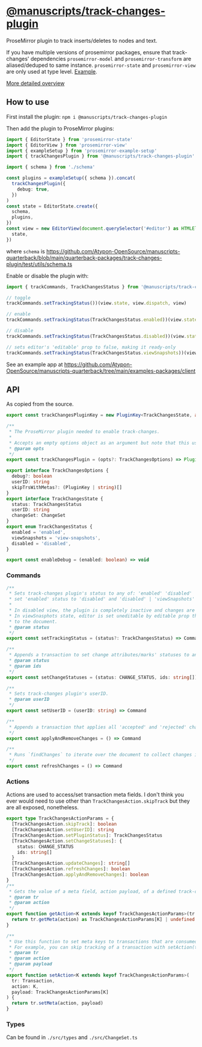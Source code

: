 # [@manuscripts/track-changes-plugin](https://github.com/Atypon-OpenSource/manuscripts-quarterback/tree/main/quarterback-packages/track-changes-plugin)

ProseMirror plugin to track inserts/deletes to nodes and text.

If you have multiple versions of prosemirror packages, ensure that track-changes' dependencies `prosemirror-model` and `prosemirror-transform` are aliased/deduped to same instance. `prosemirror-state` and `prosemirror-view` are only used at type level. [Example](https://github.com/Atypon-OpenSource/manuscripts-quarterback/blob/main/examples-packages/client/vite.config.js).

[More detailed overview](https://github.com/Atypon-OpenSource/manuscripts-quarterback/blob/main/quarterback-packages/track-changes-plugin/OVERVIEW.md)

## How to use

First install the plugin: `npm i @manuscripts/track-changes-plugin`

Then add the plugin to ProseMirror plugins:

```ts
import { EditorState } from 'prosemirror-state'
import { EditorView } from 'prosemirror-view'
import { exampleSetup } from 'prosemirror-example-setup'
import { trackChangesPlugin } from '@manuscripts/track-changes-plugin'

import { schema } from './schema'

const plugins = exampleSetup({ schema }).concat(
  trackChangesPlugin({
    debug: true,
  })
)
const state = EditorState.create({
  schema,
  plugins,
})
const view = new EditorView(document.querySelector('#editor') as HTMLElement, {
  state,
})
```

where `schema` is https://github.com/Atypon-OpenSource/manuscripts-quarterback/blob/main/quarterback-packages/track-changes-plugin/test/utils/schema.ts

Enable or disable the plugin with:

```ts
import { trackCommands, TrackChangesStatus } from '@manuscripts/track-changes-plugin'

// toggle
trackCommands.setTrackingStatus())(view.state, view.dispatch, view)

// enable
trackCommands.setTrackingStatus(TrackChangesStatus.enabled))(view.state, view.dispatch, view)

// disable
trackCommands.setTrackingStatus(TrackChangesStatus.disabled))(view.state, view.dispatch, view)

// sets editor's 'editable' prop to false, making it ready-only
trackCommands.setTrackingStatus(TrackChangesStatus.viewSnapshots))(view.state, view.dispatch, view)
```

See an example app at https://github.com/Atypon-OpenSource/manuscripts-quarterback/tree/main/examples-packages/client

## API

As copied from the source.

```ts
export const trackChangesPluginKey = new PluginKey<TrackChangesState, any>('track-changes')

/**
 * The ProseMirror plugin needed to enable track-changes.
 *
 * Accepts an empty options object as an argument but note that this uses 'anonymous:Anonymous' as the default userID.
 * @param opts
 */
export const trackChangesPlugin = (opts?: TrackChangesOptions) => Plugin<TrackChangesState, any>

export interface TrackChangesOptions {
  debug?: boolean
  userID: string
  skipTrsWithMetas?: (PluginKey | string)[]
}
export interface TrackChangesState {
  status: TrackChangesStatus
  userID: string
  changeSet: ChangeSet
}
export enum TrackChangesStatus {
  enabled = 'enabled',
  viewSnapshots = 'view-snapshots',
  disabled = 'disabled',
}

export const enableDebug = (enabled: boolean) => void
```

### Commands

```ts
/**
 * Sets track-changes plugin's status to any of: 'enabled' 'disabled' 'viewSnapshots'. Passing undefined will
 * set 'enabled' status to 'disabled' and 'disabled' | 'viewSnapshots' status to 'enabled'.
 *
 * In disabled view, the plugin is completely inactive and changes are not updated anymore.
 * In viewSnasphots state, editor is set uneditable by editable prop that allows only selection changes
 * to the document.
 * @param status
 */
export const setTrackingStatus = (status?: TrackChangesStatus) => Command

/**
 * Appends a transaction to set change attributes/marks' statuses to any of: 'pending' 'accepted' 'rejected'.
 * @param status
 * @param ids
 */
export const setChangeStatuses = (status: CHANGE_STATUS, ids: string[]) => Command

/**
 * Sets track-changes plugin's userID.
 * @param userID
 */
export const setUserID = (userID: string) => Command

/**
 * Appends a transaction that applies all 'accepted' and 'rejected' changes to the document.
 */
export const applyAndRemoveChanges = () => Command

/**
 * Runs `findChanges` to iterate over the document to collect changes into a new ChangeSet.
 */
export const refreshChanges = () => Command
```

### Actions

Actions are used to access/set transaction meta fields. I don't think you ever would need to use other than `TrackChangesAction.skipTrack` but they are all exposed, nonetheless.

```ts
export type TrackChangesActionParams = {
  [TrackChangesAction.skipTrack]: boolean
  [TrackChangesAction.setUserID]: string
  [TrackChangesAction.setPluginStatus]: TrackChangesStatus
  [TrackChangesAction.setChangeStatuses]: {
    status: CHANGE_STATUS
    ids: string[]
  }
  [TrackChangesAction.updateChanges]: string[]
  [TrackChangesAction.refreshChanges]: boolean
  [TrackChangesAction.applyAndRemoveChanges]: boolean
}
/**
 * Gets the value of a meta field, action payload, of a defined track-changes action.
 * @param tr
 * @param action
 */
export function getAction<K extends keyof TrackChangesActionParams>(tr: Transaction, action: K) {
  return tr.getMeta(action) as TrackChangesActionParams[K] | undefined
}

/**
 * Use this function to set meta keys to transactions that are consumed by the track-changes-plugin.
 * For example, you can skip tracking of a transaction with setAction(tr, TrackChangesAction.skipTrack, true)
 * @param tr
 * @param action
 * @param payload
 */
export function setAction<K extends keyof TrackChangesActionParams>(
  tr: Transaction,
  action: K,
  payload: TrackChangesActionParams[K]
) {
  return tr.setMeta(action, payload)
}
```

### Types

Can be found in `./src/types` and `./src/ChangeSet.ts`
